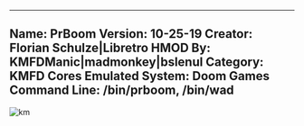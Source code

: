 -----------------------
Name: PrBoom
Version: 10-25-19
Creator: Florian Schulze|Libretro
HMOD By: KMFDManic|madmonkey|bslenul
Category: KMFD Cores
Emulated System: Doom Games
Command Line: /bin/prboom, /bin/wad
-----------------------
![km](https://i.imgur.com/eWQdkuk.png)
 
